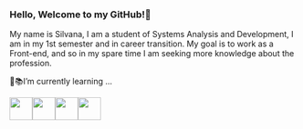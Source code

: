 ### Hello, Welcome to my GitHub!:tulip:
My name is Silvana, I am a student of Systems Analysis and Development, 
I am in my 1st semester and in career transition.
My goal is to work as a Front-end, and so in my spare time 
I am seeking more knowledge about the profession.

 🌱:books:I’m currently learning ...

<img src="https://cdn.jsdelivr.net/gh/devicons/devicon/icons/python/python-original-wordmark.svg" width="40" height="40"/><img src="https://cdn.jsdelivr.net/gh/devicons/devicon/icons/html5/html5-original-wordmark.svg" width="40" height="40"/><img src="https://cdn.jsdelivr.net/gh/devicons/devicon/icons/vscode/vscode-original-wordmark.svg" width="40" height="40"/><img src="https://cdn.jsdelivr.net/gh/devicons/devicon/icons/css3/css3-original-wordmark.svg" width="40" height="40"/>
          
          
           
